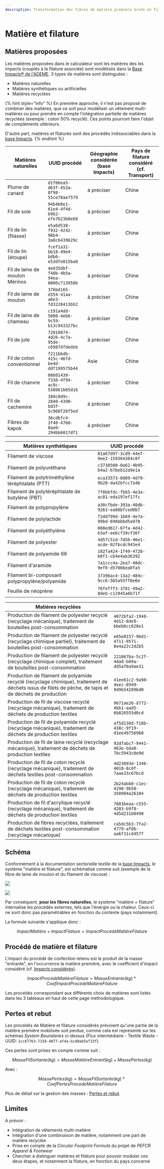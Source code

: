 ```yaml
---
description: Transformation des fibres de matière première brute en fils.
---
```


# Matière et filature

## Matières proposées

Les matières proposées dans le calculateur sont les matières des les impacts (couplés à la filature associée) sont modélisés dans la [Base Impacts® de l'ADEME](https://www.base-impacts.ademe.fr). 3 types de matières sont distinguées :

* Matières naturelles
* Matières synthétiques ou artificielles
* Matières recyclées

{% hint style="info" %}
En première approche, il n'est pas proposé de combiner des matières, que ce soit pour modéliser un vêtement multi-matières ou pour prendre en compte l'intégration partielle de matières recyclées (exemple : coton 50% recyclé). Ces points pourront faire l'objet de compléments ultérieurs.

D'autre part, matières et filatures sont des procédés indissociables dans la [base Impacts](http://www.base-impacts.ademe.fr).
{% endhint %}

| Matières naturelles            | UUID procédé                           | Géographie considérée (base Impacts) | Pays de filature considéré (cf. Transport) |
| ------------------------------ | -------------------------------------- | ------------------------------------ | ------------------------------------------ |
| Plume de canard                | `d1f06ea5-d63f-453a-8f98-55ce78ae7579` | à préciser                           | Chine                                      |
| Fil de soie                    | `94b4b0e1-61e4-4f4d-b9b2-efe7623b0e68` | à préciser                           | Chine                                      |
| Fil de lin (filasse)           | `e5a6d538-f932-4242-98b4-3a0c6439629c` | à préciser                           | Chine                                      |
| Fil de lin (étoupe)            | `fcef1a31-bb18-49e4-bdb6-e53dfe015ba0` | à préciser                           | Chine                                      |
| Fil de laine de mouton Mérinos | `4e035dbf-f48b-4b5a-94ea-0006c713958b` | à préciser                           | Chine                                      |
| Fil de laine de mouton         | `376bd165-d354-41aa-a6e3-fd3228413bb2` | à préciser                           | Chine                                      |
| Fil de laine de chameau        | `c191a4dd-5080-4eb6-9c59-b13c943327bc` | à préciser                           | Chine                                      |
| Fil de jute                    | `72010874-4d26-4c7a-95de-c6987dfdedeb` | à préciser                           | Chine                                      |
| Fil de coton conventionnel     | `f211bbdb-415c-46fd-be4d-ddf199575b44` | Asie                                 | Chine                                      |
| Fil de chanvre                 | `08601439-f338-4f94-ac8c-538061b65d16` | à préciser                           | Chine                                      |
| Fil de cachemire               | `380c0d9c-2840-4390-bd3f-5c960f26f5ed` | à préciser                           | Chine                                      |
| Fibres de kapok                | `36cdbfc4-3f48-47b0-8ae0-294bb6017df1` | à préciser                           | Chine                                      |



| Matières synthétiques                           | UUID procédé                           |
| ----------------------------------------------- | -------------------------------------- |
| Filament de viscose                             | `81a67d97-3cd9-44ef-9ee2-159364364c0f` |
| Filament de polyuréthane                        | `c3738500-0a62-4b95-b4a2-b7beb12a9e1a` |
| Filament de polytriméthylène téréphtalate (PTT) | `eca33573-0d09-4d79-9b28-da42bfcc7a4b` |
| Filament de polytéréphtalate de butylène (PBT)  | `7f8bbfdc-fb65-4e3a-ac81-eda197ef17fc` |
| Filament de polypropylène                       | `a30cfbde-393a-40db-9263-ea00bfced0b7` |
| Filament de polylactide                         | `f2dd799d-1b69-4e7a-99bd-696bbbd5a978` |
| Filament de polyéthylène                        | `088ed617-67fa-4d42-b3af-ee6cf39cf36f` |
| Filament de polyester                           | `4d57c51d-7d56-46e1-acde-02fbcdc943e4` |
| Filament de polyamide 66                        | `182fa424-1f49-4728-b0f1-cb4e4ab36392` |
| Filament d'aramide                              | `7a1ccc4a-2ea7-48dc-9ef0-d57066ea8fa5` |
| Filament bi-composant polypropylène/polyamide   | `37396ac4-13a2-484c-9cc6-5b5a93ff6e6e` |
| Feuille de néoprène                             | `76fefff3-3781-49a2-8deb-c12945a6b71f` |

| Matières recyclées                                                                                                                                       |                                        |
| -------------------------------------------------------------------------------------------------------------------------------------------------------- | -------------------------------------- |
|  Production de filament de polyester recyclé (recyclage mécanique), traitement de bouteilles post-consommation                                           | `4072bfa2-1948-4d12-8de9-bbeb6cc628e1` |
|  Production de filament de polyester recyclé (recyclage chimique partiel), traitement de bouteilles post-consommation                                    | `e65e8157-9bd1-4711-9571-8e4a22c2d2b5` |
|  Production de filament de polyester recyclé (recyclage chimique complet), traitement de bouteilles post-consommation                                    | `221067ba-5c2f-4dad-b09a-dd5af0a9ae31` |
|  Production de filament de polyamide recyclé (recyclage chimique), traitement de déchets issus de filets de pêche, de tapis et de déchets de production  | `41ee61c2-9a98-4eec-8949-9d9b54289bd0` |
|  Production de fil de viscose recyclé (recyclage mécanique), traitement de déchets de production textiles                                                | `9671ae26-d772-4bb1-aad5-6b826555d0cd` |
|  Production de fil de polyamide recyclé (recyclage mécanique), traitement de déchets de production textiles                                              | `af5d130d-f18b-438c-9f19-d1ee49756960` |
|  Production de fil de laine recyclé (recyclage mécanique), traitement de déchets de production textiles                                                  | `92dfabc7-9441-463e-bda8-7bc5943c0e9d` |
|  Production de fil de coton recyclé (recyclage mécanique), traitement de déchets textiles post-consommation                                              | `4d23093d-1346-4018-8c0f-7aae33c67bcd` |
|  Production de fil de coton recyclé (recyclage mécanique), traitement de déchets de production textiles                                                  | `2b24abb0-c1ec-4298-9b58-350904a26104` |
|  Production de fil d'acrylique recyclé (recyclage mécanique), traitement de déchets de production textiles                                               | `7603beaa-c555-4283-b9f8-4d5d231b8490` |
|  Production de fibres recyclées, traitement de déchets textiles post-consommation (recyclage mécanique)                                                  | `ca5dc5b3-7fa2-4779-af0b-aa6f31cd457f` |

## Schéma

Conformément à la documentation sectorielle textile de la [base Impacts](http://www.base-impacts.ademe.fr), le système "matière et filature", est schématisé comme suit (exemple de la fibre de laine de mouton et du filament de viscose) :

![](../.gitbook/assets/FibreLaine.PNG)

![](../.gitbook/assets/FilViscose.PNG)

Par conséquent, **pour les fibres naturelles**, le système "matière + filature" internalise les procédés externes, tels que l'énergie ou la chaleur. Ceux-ci ne sont donc pas paramétrables en fonction du contexte (pays notamment).

La formule suivante s'applique donc :

$$
ImpactMatière + ImpactFilature = ImpactProcédéMatièreFilature
$$

## Procédé de matière et filature

L'impact du procédé de confection retenu est le produit de la masse "entrante", en l'occurrence la matière première, avec le coefficient d'impact considéré (cf. [Impacts considérés](impacts-consideres.md)).

$$
ImpactProcédéMatièreFilature = MasseEntrante(kg) * CoefImpactProcédéMatièreFilature
$$

Les procédés correspondant aux différents choix de matières sont listés dans les 3 tableaux en haut de cette page méthodologique.

## Pertes et rebut

Les procédés de Matière et filature considérés prévoient qu'une partie de la matière première mobilisée soit perdue, comme cela est représenté sur les schémas _System Boundaries_ ci-dessus (Flux intermédiaire - Textile Waste - UUID: `1cc67763-7318-4077-af4a-bcd0ab5ef33f`).

Ces pertes sont prises en compte comme suit :

$$
MasseFilSortante(kg) = MasseMatièreEntrant(kg) + MassePertes(kg)
$$

Avec :

$$
MassePertes(kg) = MasseFilSortante(kg) * CoefPertesProcedeMatièreFilature
$$

Plus de détail sur la gestion des masses : [Pertes et rebut](pertes-et-rebus.md).

## Limites

A prévoir :

* Intégration de vêtements multi-matière
* Intégration d'une combinaison de matière, notamment une part de matière recyclée
* Prise en compte de la _Circular Footprint Formula_ du projet de _PEFCR Apparel & Footwear_
* Chercher à distinguer matières et filature pour pouvoir moduler ces deux étapes, et notamment la filature, en fonction du pays concerné
